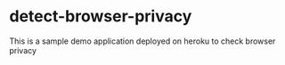 # detect-browser-privacy
This is a sample demo application deployed on heroku to check browser privacy
